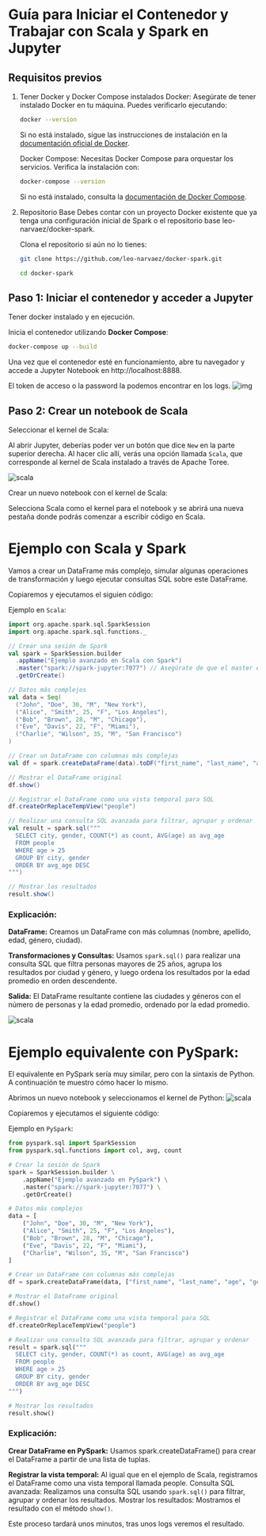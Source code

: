 # Guía para Iniciar el Contenedor y Trabajar con Scala y Spark en Jupyter

## Requisitos previos
1. Tener Docker y Docker Compose instalados
Docker: Asegúrate de tener instalado Docker en tu máquina. Puedes verificarlo ejecutando:

    ```bash
    docker --version
    ```
    Si no está instalado, sigue las instrucciones de instalación en la  [documentación oficial de Docker](https://docs.docker.com/engine/install/).

    Docker Compose: Necesitas Docker Compose para orquestar los servicios. Verifica la instalación con:

    ```bash
    docker-compose --version
    ```
    Si no está instalado, consulta la [documentación de Docker Compose](https://docs.docker.com/compose/install/).

2. Repositorio Base
Debes contar con un proyecto Docker existente que ya tenga una configuración inicial de Spark o el repositorio base leo-narvaez/docker-spark.

    Clona el repositorio si aún no lo tienes:
    ```bash
    git clone https://github.com/leo-narvaez/docker-spark.git
    ```
    ```bash
    cd docker-spark
    ```

## Paso 1: Iniciar el contenedor y acceder a Jupyter
Tener docker instalado y en ejecución.

Inicia el contenedor utilizando **Docker Compose**:

```bash
docker-compose up --build
```

Una vez que el contenedor esté en funcionamiento, abre tu navegador y accede a Jupyter Notebook en http://localhost:8888.

El token de acceso o la password la podemos encontrar en los logs.
![img](assets\docker_spark_logs.jpg)

## Paso 2: Crear un notebook de Scala

Seleccionar el kernel de Scala:

Al abrir Jupyter, deberías poder ver un botón que dice `New` en la parte superior derecha. Al hacer clic allí, verás una opción llamada `Scala`, que corresponde al kernel de Scala instalado a través de Apache Toree.

![scala](assets\scala_btn.jpg)

Crear un nuevo notebook con el kernel de Scala:

Selecciona Scala como el kernel para el notebook y se abrirá una nueva pestaña donde podrás comenzar a escribir código en Scala.

# Ejemplo con Scala y Spark
Vamos a crear un DataFrame más complejo, simular algunas operaciones de transformación y luego ejecutar consultas SQL sobre este DataFrame.

Copiaremos y ejecutamos el siguien código:

Ejemplo en `Scala`:
```scala
import org.apache.spark.sql.SparkSession
import org.apache.spark.sql.functions._

// Crear una sesión de Spark
val spark = SparkSession.builder
  .appName("Ejemplo avanzado en Scala con Spark")
  .master("spark://spark-jupyter:7077") // Asegúrate de que el master es el correcto
  .getOrCreate()

// Datos más complejos
val data = Seq(
  ("John", "Doe", 30, "M", "New York"),
  ("Alice", "Smith", 25, "F", "Los Angeles"),
  ("Bob", "Brown", 28, "M", "Chicago"),
  ("Eve", "Davis", 22, "F", "Miami"),
  ("Charlie", "Wilson", 35, "M", "San Francisco")
)

// Crear un DataFrame con columnas más complejas
val df = spark.createDataFrame(data).toDF("first_name", "last_name", "age", "gender", "city")

// Mostrar el DataFrame original
df.show()

// Registrar el DataFrame como una vista temporal para SQL
df.createOrReplaceTempView("people")

// Realizar una consulta SQL avanzada para filtrar, agrupar y ordenar
val result = spark.sql("""
  SELECT city, gender, COUNT(*) as count, AVG(age) as avg_age
  FROM people
  WHERE age > 25
  GROUP BY city, gender
  ORDER BY avg_age DESC
""")

// Mostrar los resultados
result.show()
```

### Explicación:
**DataFrame:** Creamos un DataFrame con más columnas (nombre, apellido, edad, género, ciudad).

**Transformaciones y Consultas:** Usamos `spark.sql()` para realizar una consulta SQL que filtra personas mayores de 25 años, agrupa los resultados por ciudad y género, y luego ordena los resultados por la edad promedio en orden descendente.

**Salida:** El DataFrame resultante contiene las ciudades y géneros con el número de personas y la edad promedio, ordenado por la edad promedio.

![scala](assets\result.jpg)

# Ejemplo equivalente con PySpark:
El equivalente en PySpark sería muy similar, pero con la sintaxis de Python.
A continuación te muestro cómo hacer lo mismo.

Abrimos un nuevo notebook y seleccionamos el kernel de Python:
![scala](assets\kernel_python.png)

Copiaremos y ejecutamos el siguiente código:

Ejemplo en `PySpark`:
```python
from pyspark.sql import SparkSession
from pyspark.sql.functions import col, avg, count

# Crear la sesión de Spark
spark = SparkSession.builder \
    .appName("Ejemplo avanzado en PySpark") \
    .master("spark://spark-jupyter:7077") \
    .getOrCreate()

# Datos más complejos
data = [
    ("John", "Doe", 30, "M", "New York"),
    ("Alice", "Smith", 25, "F", "Los Angeles"),
    ("Bob", "Brown", 28, "M", "Chicago"),
    ("Eve", "Davis", 22, "F", "Miami"),
    ("Charlie", "Wilson", 35, "M", "San Francisco")
]

# Crear un DataFrame con columnas más complejas
df = spark.createDataFrame(data, ["first_name", "last_name", "age", "gender", "city"])

# Mostrar el DataFrame original
df.show()

# Registrar el DataFrame como una vista temporal para SQL
df.createOrReplaceTempView("people")

# Realizar una consulta SQL avanzada para filtrar, agrupar y ordenar
result = spark.sql("""
  SELECT city, gender, COUNT(*) as count, AVG(age) as avg_age
  FROM people
  WHERE age > 25
  GROUP BY city, gender
  ORDER BY avg_age DESC
""")

# Mostrar los resultados
result.show()
```
### Explicación:
**Crear DataFrame en PySpark:** Usamos spark.createDataFrame() para crear el DataFrame a partir de una lista de tuplas.

**Registrar la vista temporal:** Al igual que en el ejemplo de Scala, registramos el DataFrame como una vista temporal llamada people.
Consulta SQL avanzada: Realizamos una consulta SQL usando `spark.sql()` para filtrar, agrupar y ordenar los resultados.
Mostrar los resultados: Mostramos el resultado con el método `show()`.

Este proceso tardará unos minutos, tras unos logs veremos el resultado.